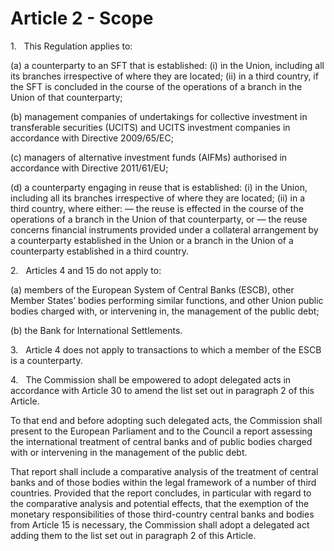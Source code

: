 # Article 2 - Scope


1.   This Regulation applies to:

(a) a counterparty to an SFT that is established: (i) in the Union, including all its branches irrespective of where they are located; (ii) in a third country, if the SFT is concluded in the course of the operations of a branch in the Union of that counterparty;

(b) management companies of undertakings for collective investment in transferable securities (UCITS) and UCITS investment companies in accordance with Directive 2009/65/EC;

(c) managers of alternative investment funds (AIFMs) authorised in accordance with Directive 2011/61/EU;

(d) a counterparty engaging in reuse that is established: (i) in the Union, including all its branches irrespective of where they are located; (ii) in a third country, where either: — the reuse is effected in the course of the operations of a branch in the Union of that counterparty, or — the reuse concerns financial instruments provided under a collateral arrangement by a counterparty established in the Union or a branch in the Union of a counterparty established in a third country.

2.   Articles 4 and 15 do not apply to:

(a) members of the European System of Central Banks (ESCB), other Member States’ bodies performing similar functions, and other Union public bodies charged with, or intervening in, the management of the public debt;

(b) the Bank for International Settlements.

3.   Article 4 does not apply to transactions to which a member of the ESCB is a counterparty.

4.   The Commission shall be empowered to adopt delegated acts in accordance with Article 30 to amend the list set out in paragraph 2 of this Article.

To that end and before adopting such delegated acts, the Commission shall present to the European Parliament and to the Council a report assessing the international treatment of central banks and of public bodies charged with or intervening in the management of the public debt.

That report shall include a comparative analysis of the treatment of central banks and of those bodies within the legal framework of a number of third countries. Provided that the report concludes, in particular with regard to the comparative analysis and potential effects, that the exemption of the monetary responsibilities of those third-country central banks and bodies from Article 15 is necessary, the Commission shall adopt a delegated act adding them to the list set out in paragraph 2 of this Article.
